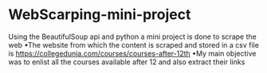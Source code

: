 # WebScarping-mini-project
Using the BeautifulSoup api and python a mini project is done to scrape the web
•The website from which the content is scraped and stored in a csv file is https://collegedunia.com/courses/courses-after-12th
•My main objective was to enlist all the courses available after 12 and also extract their links 

